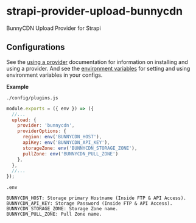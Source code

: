 # strapi-provider-upload-bunnycdn

BunnyCDN Upload Provider for Strapi

## Configurations

See the [using a provider](https://strapi.io/documentation/developer-docs/latest/development/plugins/upload.html#using-a-provider) documentation for information on installing and using a provider. And see the [environment variables](https://strapi.io/documentation/developer-docs/latest/setup-deployment-guides/configurations.html#environment-variables) for setting and using environment variables in your configs.

**Example**

`./config/plugins.js`

```js
module.exports = ({ env }) => ({
  //...
  upload: {
    provider: 'bunnycdn',
    providerOptions: {
      region: env('BUNNYCDN_HOST'),
      apiKey: env('BUNNYCDN_API_KEY'),
      storageZone: env('BUNNYCDN_STORAGE_ZONE'),
      pullZone: env('BUNNYCDN_PULL_ZONE')
    },
  },
  //...
});
```

`.env`

```
BUNNYCDN_HOST: Storage primary Hostname (Inside FTP & API Access).
BUNNYCDN_API_KEY: Storage Password (Inside FTP & API Access).
BUNNYCDN_STORAGE_ZONE: Storage Zone name.
BUNNYCDN_PULL_ZONE: Pull Zone name.
```